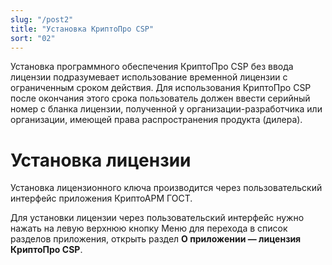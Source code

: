 ```yaml
---
slug: "/post2"
title: "Установка КриптоПро CSP"
sort: "02"
---
```


Установка программного обеспечения КриптоПро CSP без ввода лицензии подразумевает использование временной лицензии с ограниченным сроком действия. Для использования КриптоПро CSP после окончания этого срока пользователь должен ввести серийный номер с бланка лицензии, полученной у организации-разработчика или организации, имеющей права распространения продукта (дилера).

# Установка лицензии
Установка лицензионного ключа производится через пользовательский интерфейс приложения КриптоАРМ ГОСТ.

Для установки лицензии через пользовательский интерфейс нужно нажать на левую верхнюю кнопку Меню для перехода в список разделов приложения, открыть раздел **О приложении — лицензия КриптоПро CSP**.